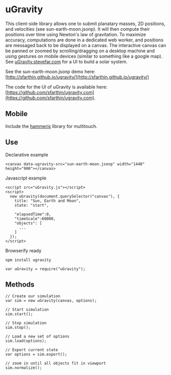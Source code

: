 # uGravity

This client-side library allows one to submit planatary masses, 2D positions, and velocities (see sun-earth-moon.jsonp). It will then compute their positions over time using Newton's law of gravitation. To maximize accuracy, computations are done in a dedicated web worker, and positions are messaged back to be displayed on a canvas. The interactive canvas can be panned or zoomed by scrolling/dragging on a desktop machine and using gestures on mobile devices (similar to something like a google map). See [uGravity.stevefar.com](https://ugravity.stevefar.com/) for a UI to build a solar system.

See the sun-earth-moon.jsonp demo here: [http://sfarthin.github.io/ugravity/](http://sfarthin.github.io/ugravity/)

The code for the UI of uGravity is available here: [https://github.com/sfarthin/ugravity.com](https://github.com/sfarthin/ugravity.com).

## Mobile
Include the [hammerjs](http://eightmedia.github.io/hammer.js/) library for multitouch.

## Use
Declarative example

    <canvas data-ugravity-src="sun-earth-moon.jsonp" width="1440" height="900"></canvas>

Javascript example

    <script src="uGravity.js"></script>
    <script>
      new uGravity(document.querySelector("canvas"), {
      	title: "Sun, Earth and Moon",
      	state: "start",
      	
      	"elapsedTime":0,
      	"timeScale":60000,
      	"objects": [
      	  ...
      	]
      });
    </script>

Browserify ready
    
    npm install ugravity

    var uGravity = require("uGravity");

## Methods
    
    // Create our simulation
    var sim = new uGravity(canvas, options);
    
    // Start simulation
    sim.start();
    
    // Stop simulation
    sim.stop();
    
    // Load a new set of options
    sim.load(options);
    
    // Export current state
    var options = sim.export();
    
    // zoom in until all objects fit in viewport
    sim.normalize();
